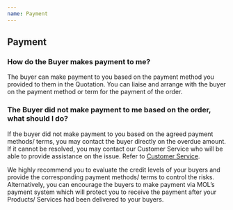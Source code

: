 ```yaml
---
name: Payment 
---
```


## Payment

###  How do the Buyer makes payment to me?

The buyer can make payment to you based on the payment method you provided to them in the Quotation. You can liaise and arrange with the buyer on the payment method or term for the payment of the order.

###  The Buyer did not make payment to me based on the order, what should I do?

If the buyer did not make payment to you based on the agreed payment methods/ terms, you may contact the buyer directly on the overdue amount. If it cannot be resolved, you may contact our Customer Service who will be able to provide assistance on the issue. Refer to [Customer Service](http://aboutus.emarineonline.com/docs/connect/contactus).

We highly recommend you to evaluate the credit levels of your buyers and provide the corresponding payment methods/ terms to control the risks. Alternatively, you can encourage the buyers to make payment via MOL’s payment system which will protect you to receive the payment after your Products/ Services had been delivered to your buyers.
